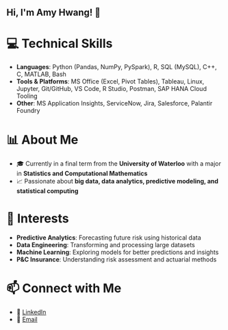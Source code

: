 ## Hi, I'm Amy Hwang! 👋

# 💻 Technical Skills
- **Languages**: Python (Pandas, NumPy, PySpark), R, SQL (MySQL), C++, C, MATLAB, Bash
- **Tools & Platforms**: MS Office (Excel, Pivot Tables), Tableau, Linux, Jupyter, Git/GitHub, VS Code, R Studio, Postman, SAP HANA Cloud Tooling
- **Other**: MS Application Insights, ServiceNow, Jira, Salesforce, Palantir Foundry

# 📊 About Me
- 🎓 Currently in a final term from the **University of Waterloo** with a major in **Statistics and Computational Mathematics**
- 📈 Passionate about **big data, data analytics, predictive modeling, and statistical computing**

# 🌟 Interests
- **Predictive Analytics**: Forecasting future risk using historical data
- **Data Engineering**: Transforming and processing large datasets
- **Machine Learning**: Exploring models for better predictions and insights
- **P&C Insurance**: Understanding risk assessment and actuarial methods

# 📫 Connect with Me
- 💼 [LinkedIn](https://www.linkedin.com/in/yoonkyung-amy/) 
- 📧 [Email](mailto:amy.ykhwang@gmail.com) 
